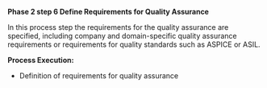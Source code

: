 **Phase 2 step 6 Define Requirements for Quality Assurance**

In this process step the requirements for the quality assurance are specified, including company and domain-specific quality assurance requirements or requirements for quality standards such as ASPICE or ASIL.

**Process Execution:**

* Definition of requirements for quality assurance